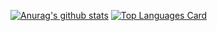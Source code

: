 [![Anurag's github stats](https://github-readme-stats.vercel.app/api?username=NakaYou&count_private=true&theme=vue)](https://github.com/anuraghazra/github-readme-stats)
[![Top Languages Card](https://github-readme-stats.vercel.app/api/top-langs/?username=NakaYou&count_private=true&theme=vue)](https://github.com/anuraghazra/github-readme-stats)
